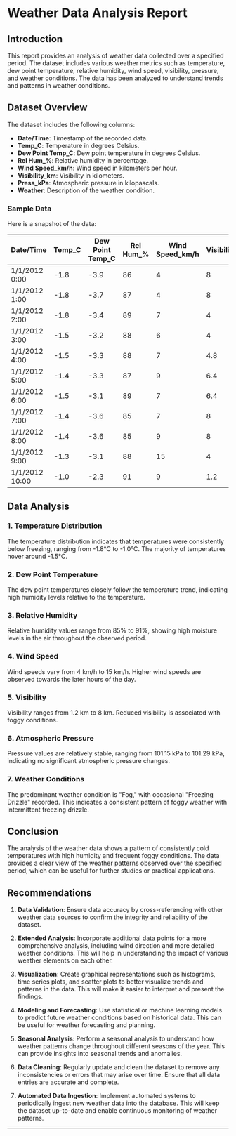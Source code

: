# Weather Data Analysis Report

## Introduction

This report provides an analysis of weather data collected over a specified period. The dataset includes various weather metrics such as temperature, dew point temperature, relative humidity, wind speed, visibility, pressure, and weather conditions. The data has been analyzed to understand trends and patterns in weather conditions.

## Dataset Overview

The dataset includes the following columns:

- **Date/Time**: Timestamp of the recorded data.
- **Temp_C**: Temperature in degrees Celsius.
- **Dew Point Temp_C**: Dew point temperature in degrees Celsius.
- **Rel Hum_%**: Relative humidity in percentage.
- **Wind Speed_km/h**: Wind speed in kilometers per hour.
- **Visibility_km**: Visibility in kilometers.
- **Press_kPa**: Atmospheric pressure in kilopascals.
- **Weather**: Description of the weather condition.

### Sample Data

Here is a snapshot of the data:

| Date/Time           | Temp_C | Dew Point Temp_C | Rel Hum_% | Wind Speed_km/h | Visibility_km | Press_kPa | Weather                      |
|---------------------|--------|------------------|-----------|-----------------|---------------|-----------|------------------------------|
| 1/1/2012 0:00       | -1.8   | -3.9             | 86        | 4               | 8             | 101.24    | Fog                          |
| 1/1/2012 1:00       | -1.8   | -3.7             | 87        | 4               | 8             | 101.24    | Fog                          |
| 1/1/2012 2:00       | -1.8   | -3.4             | 89        | 7               | 4             | 101.26    | Freezing Drizzle,Fog         |
| 1/1/2012 3:00       | -1.5   | -3.2             | 88        | 6               | 4             | 101.27    | Freezing Drizzle,Fog         |
| 1/1/2012 4:00       | -1.5   | -3.3             | 88        | 7               | 4.8           | 101.23    | Fog                          |
| 1/1/2012 5:00       | -1.4   | -3.3             | 87        | 9               | 6.4           | 101.27    | Fog                          |
| 1/1/2012 6:00       | -1.5   | -3.1             | 89        | 7               | 6.4           | 101.29    | Fog                          |
| 1/1/2012 7:00       | -1.4   | -3.6             | 85        | 7               | 8             | 101.26    | Fog                          |
| 1/1/2012 8:00       | -1.4   | -3.6             | 85        | 9               | 8             | 101.23    | Fog                          |
| 1/1/2012 9:00       | -1.3   | -3.1             | 88        | 15              | 4             | 101.20    | Fog                          |
| 1/1/2012 10:00      | -1.0   | -2.3             | 91        | 9               | 1.2           | 101.15    | Fog                          |

## Data Analysis

### 1. Temperature Distribution

The temperature distribution indicates that temperatures were consistently below freezing, ranging from -1.8°C to -1.0°C. The majority of temperatures hover around -1.5°C.

### 2. Dew Point Temperature

The dew point temperatures closely follow the temperature trend, indicating high humidity levels relative to the temperature.

### 3. Relative Humidity

Relative humidity values range from 85% to 91%, showing high moisture levels in the air throughout the observed period.

### 4. Wind Speed

Wind speeds vary from 4 km/h to 15 km/h. Higher wind speeds are observed towards the later hours of the day.

### 5. Visibility

Visibility ranges from 1.2 km to 8 km. Reduced visibility is associated with foggy conditions.

### 6. Atmospheric Pressure

Pressure values are relatively stable, ranging from 101.15 kPa to 101.29 kPa, indicating no significant atmospheric pressure changes.

### 7. Weather Conditions

The predominant weather condition is "Fog," with occasional "Freezing Drizzle" recorded. This indicates a consistent pattern of foggy weather with intermittent freezing drizzle.

## Conclusion

The analysis of the weather data shows a pattern of consistently cold temperatures with high humidity and frequent foggy conditions. The data provides a clear view of the weather patterns observed over the specified period, which can be useful for further studies or practical applications.

## Recommendations

1. **Data Validation**: Ensure data accuracy by cross-referencing with other weather data sources to confirm the integrity and reliability of the dataset.

2. **Extended Analysis**: Incorporate additional data points for a more comprehensive analysis, including wind direction and more detailed weather conditions. This will help in understanding the impact of various weather elements on each other.

3. **Visualization**: Create graphical representations such as histograms, time series plots, and scatter plots to better visualize trends and patterns in the data. This will make it easier to interpret and present the findings.

4. **Modeling and Forecasting**: Use statistical or machine learning models to predict future weather conditions based on historical data. This can be useful for weather forecasting and planning.

5. **Seasonal Analysis**: Perform a seasonal analysis to understand how weather patterns change throughout different seasons of the year. This can provide insights into seasonal trends and anomalies.

6. **Data Cleaning**: Regularly update and clean the dataset to remove any inconsistencies or errors that may arise over time. Ensure that all data entries are accurate and complete.

7. **Automated Data Ingestion**: Implement automated systems to periodically ingest new weather data into the database. This will keep the dataset up-to-date and enable continuous monitoring of weather patterns.

---


